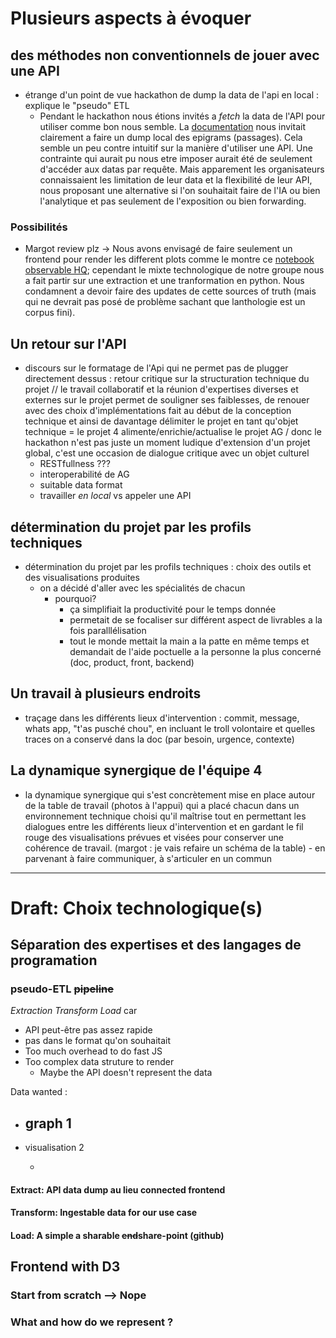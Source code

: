 
# Plusieurs aspects à évoquer

## des méthodes non conventionnels de jouer avec une API

- étrange d'un point de vue hackathon de dump la data de l'api en local : explique le "pseudo" ETL
  - Pendant le hackathon nous étions invités a *fetch* la data de l'API pour utiliser comme bon nous semble. La [documentation](https://github.com/EcrituresNumeriques/2022-Hackathon-Navigations/blob/main/DOC/README.md) nous invitait clairement a faire un dump local des epigrams (passages). Cela semble un peu contre intuitif sur la manière d'utiliser une API. Une contrainte qui aurait pu nous etre imposer aurait été de seulement d'accéder aux datas par requête. Mais apparement les organisateurs connaissaient les limitation de leur data et la flexibilité de leur API, nous proposant une alternative si l'on souhaitait faire de l'IA ou bien l'analytique et pas seulement de l'exposition ou bien forwarding.
  
### Possibilités

- Margot review plz -> Nous avons envisagé de faire seulement un frontend pour render les different plots comme le montre ce [notebook observable HQ](https://observablehq.com/d/7de89004c95e1067?collection=@lenamk/hackathon-navigations); cependant le mixte technologique de notre groupe nous a fait partir sur une extraction et une tranformation en python. Nous condamnent a devoir faire des updates de cette sources of truth (mais qui ne devrait pas posé de problème sachant que lanthologie est un corpus fini).

## Un retour sur l'API

- discours sur le formatage de l'Api qui ne permet pas de plugger directement dessus : retour critique sur la structuration technique du projet // le travail collaboratif et la réunion d'expertises diverses et externes sur le projet permet de souligner ses faiblesses, de renouer avec des choix d'implémentations fait au début de la conception technique et ainsi de davantage délimiter le projet en tant qu'objet technique = le projet 4 alimente/enrichie/actualise le projet AG / donc le hackathon n'est pas juste un moment ludique d'extension d'un projet global, c'est une occasion de dialogue critique avec un objet culturel
  - RESTfullness ???
  - interoperabilité de AG
  - suitable data format
  - travailler *en local* vs appeler une API

## détermination du projet par les profils techniques

- détermination du projet par les profils techniques : choix des outils et des visualisations produites
  - on a décidé d'aller avec les spécialités de chacun
    - pourquoi?
      - ça simplifiait la productivité pour le temps donnée
      - permetait de se focaliser sur différent aspect de livrables a la fois paralllélisation
      - tout le monde mettait la main a la patte en même temps et demandait de l'aide poctuelle a la personne la plus concerné (doc, product, front, backend)

## Un travail à plusieurs endroits

- traçage dans les différents lieux d'intervention : commit, message, whats app, "t'as pusché chou", en incluant le troll volontaire et quelles traces on a conservé dans la doc (par besoin, urgence, contexte)

## La dynamique synergique de l'équipe 4

- la dynamique synergique qui s'est concrètement mise en place autour de la table de travail (photos à l'appui) qui a placé chacun dans un environnement technique choisi qu'il maîtrise tout en permettant les dialogues entre les différents lieux d'intervention et en gardant le fil rouge des visualisations prévues et visées pour conserver une cohérence de travail. (margot : je vais refaire un schéma de la table) - en parvenant à faire communiquer, à s'articuler en un commun

---

# Draft: Choix technologique(s)

## Séparation des expertises et des langages de programation

### pseudo-ETL ~~pipeline~~

*Extraction Transform Load* car

- API peut-être pas assez rapide
- pas dans le format qu'on souhaitait
- Too much overhead to do fast JS
- Too complex data struture to render
  - Maybe the API doesn't represent the data

Data wanted : <!--Lena pour Enzo: me semble que je t'avais noté le format dont j'avais besoin pour chaque viz, mais je ne sais plus si c'était sur papier ou dans un contexte numérique, ce qui me fait penser: on avait un chat? -->

- graph 1
    -

- visualisation 2

  -

#### Extract: API data dump au lieu connected frontend

#### Transform: Ingestable data for our use case

#### Load: A simple a sharable ~~end~~share-point (github)

## Frontend with D3

### Start from scratch --> Nope

### What and how do we represent ?
